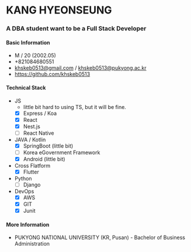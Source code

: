 # KANG HYEONSEUNG

### A DBA student want to be a Full Stack Developer

#### Basic Information

* M / 20 (2002.05)
* +821084680551
* khskeb0513@gmail.com / khskeb0513@pukyong.ac.kr
* https://github.com/khskeb0513

#### Technical Stack

* JS
  * little bit hard to using TS, but it will be fine.
  * [x] Express / Koa
  * [x] React
  * [x] Nest.js
  * [ ] React Native
* JAVA / Kotlin
  - [x] SpringBoot (little bit)
  - [ ] Korea eGovernment Framework
  - [x] Android (little bit)
* Cross Flatform
  - [x] Flutter
* Python
  - [ ] Django
* DevOps
  - [x] AWS
  - [x] GIT
  - [x] Junit

#### More Information

* PUKYONG NATIONAL UNIVERSITY (KR, Pusan) - Bachelor of Business Administration
